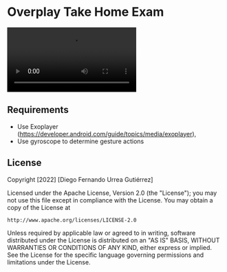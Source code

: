 # Overplay Take Home Exam

![1](https://github.com/ispam/overplay_exam/blob/master/overplay_video.mp4)

## Requirements

- Use Exoplayer (https://developer.android.com/guide/topics/media/exoplayer),
- Use gyroscope to determine gesture actions

## License

Copyright [2022] [Diego Fernando Urrea Gutiérrez]

Licensed under the Apache License, Version 2.0 (the "License");
you may not use this file except in compliance with the License.
You may obtain a copy of the License at

    http://www.apache.org/licenses/LICENSE-2.0

Unless required by applicable law or agreed to in writing, software
distributed under the License is distributed on an "AS IS" BASIS,
WITHOUT WARRANTIES OR CONDITIONS OF ANY KIND, either express or implied.
See the License for the specific language governing permissions and
limitations under the License.